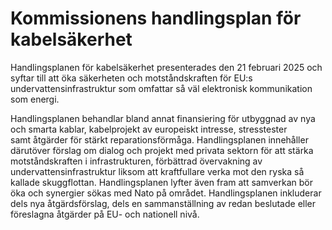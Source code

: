 # Kommissionens handlingsplan för kabelsäkerhet

Handlingsplanen för kabelsäkerhet presenterades den 21 februari 2025 och
syftar till att öka säkerheten och motståndskraften för EU:s
undervattensinfrastruktur som omfattar så väl elektronisk kommunikation som
energi.

Handlingsplanen behandlar bland annat finansiering för utbyggnad av
nya och smarta kablar, kabelprojekt av europeiskt intresse, stresstester samt åtgärder för stärkt reparationsförmåga. Handlingsplanen innehåller därutöver förslag om dialog och projekt med privata sektorn för att stärka
motståndskraften i infrastrukturen, förbättrad övervakning av undervattensinfrastruktur liksom att kraftfullare verka mot den ryska så kallade skuggflottan. Handlingsplanen lyfter även fram att samverkan bör öka och synergier sökas med Nato på området. Handlingsplanen inkluderar dels nya åtgärdsförslag, dels en sammanställning av redan beslutade eller föreslagna åtgärder på EU- och nationell nivå.
